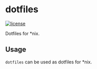 # dotfiles

[![license](https://custom-icon-badges.demolab.com/github/license/brckd/dotfiles?logo=law)](LICENSE.md)

Dotfiles for \*nix.

## Usage

`dotfiles` can be used as dotfiles for \*nix.
